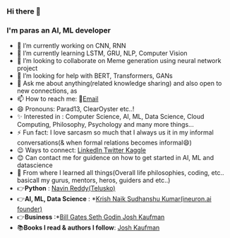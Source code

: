 ### Hi there 👋
### I'm paras an AI, ML developer

<!--
**parad13/parad13** is a ✨ _special_ ✨ repository because its `README.md` (this file) appears on your GitHub profile. -->

<!-- Here are some ideas to get you started: -->

- 🔭 I’m currently working on CNN, RNN
- 🌱 I’m currently learning LSTM, GRU, NLP, Computer Vision
- 👯 I’m looking to collaborate on Meme generation using neural network project
- 🤔 I’m looking for help with BERT, Transformers, GANs
- 💬 Ask me about anything(related knowledge sharing) and also open to new connections, as 
- 📫 How to reach me: 📧<a href='paraswral2@gmail.com'>Email</a>
- 😄 Pronouns: Parad13, ClearOyster etc..!
- ✨ Interested in : Computer Science, AI, ML, Data Science, Cloud Computing, Philosophy, Psychology and many more things...
- ⚡ Fun fact: I love sarcasm so much that I always us it in my informal conversations(& when formal relations becomes informal😄)
- 😉 Ways to connect: <a href='https://www.linkedin.com/in/paras-waral-b95885179/'>LinkedIn </a><a href='https://twitter.com/Paras38779887'>Twitter </a><a href='https://www.kaggle.com/paraswaral'>Kaggle</a>
- 😊 Can contact me for guidence on how to get started in AI, ML and datascience
- 🤩 From where I learned all things(Overall life philosophies, coding, etc.. basicall my gurus, mentors, heros, guiders and etc..)
- 👉<b>Python</b> : <a href='https://www.youtube.com/user/javaboynavin'>Navin Reddy(Telusko)</a>
- 👉<b>AI, ML, Data Science</b> : *<a href='https://www.youtube.com/user/krishnaik06'>Krish Naik </a><a href='https://www.youtube.com/channel/UCb1GdqUqArXMQ3RS86lqqOw'>Sudhanshu Kumar(ineuron.ai founder) </a>
- 👉<b>Business</b> :*<a href='#'>Bill Gates </a><a href='https://seths.blog/'>Seth Godin </a><a href='https://personalmba.com/'>Josh Kaufman </a>
- 📚<b>Books I read & authors I follow</b>: <a href='https://personalmba.com/'>Josh Kaufman </a>


